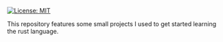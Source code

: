  [![License: MIT](https://img.shields.io/badge/License-MIT-green.svg)](https://opensource.org/licenses/MIT)
 
 This repository features some small projects I used to get started learning the rust language.
